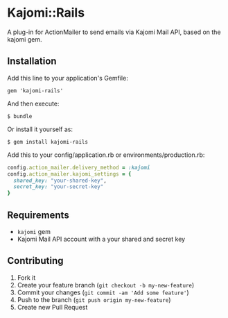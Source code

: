 # Kajomi::Rails

A plug-in for ActionMailer to send emails via Kajomi Mail API, based on the kajomi gem.

## Installation

Add this line to your application's Gemfile:

    gem 'kajomi-rails'

And then execute:

    $ bundle

Or install it yourself as:

    $ gem install kajomi-rails

Add this to your config/application.rb or environments/production.rb:

``` ruby
config.action_mailer.delivery_method = :kajomi
config.action_mailer.kajomi_settings = {
  shared_key: "your-shared-key",
  secret_key: "your-secret-key"
}
```

## Requirements

* `kajomi` gem
* Kajomi Mail API account with a your shared and secret key

## Contributing

1. Fork it
2. Create your feature branch (`git checkout -b my-new-feature`)
3. Commit your changes (`git commit -am 'Add some feature'`)
4. Push to the branch (`git push origin my-new-feature`)
5. Create new Pull Request
